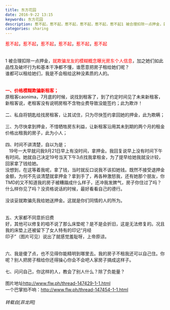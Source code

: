 ```yaml
---
title: 东方花园
date: 2016-9-22 13:15
keywords: 东方花园
description: 惹不起，惹不起，惹不起，惹不起，惹不起，惹不起1 被合理扣除一点押金，就欺骗龙友的模糊概念曝光房东个人信息，加之她们如此品性及破坏行为和基本干净都不懂，谁愿意把房子租给她们呢？谁都可以租给她们，我是不会租给这种没素质的人的。一、价格模糊欺骗新租客；原租客caonima，7月底的时候，说找到租客了，到了约定时间见了未来新租客，新租客说，老租客没有说明房租不含物业费导致没能签约；此为欺诈！二、私自将钥匙给找房租客，让其试住，只为尽快签约拿回她的押金，此为欺瞒；三、为尽快拿到押金，不惜牺牲房东利益，让新租客沿用其未到期的两个月的租金价格出租我的房子，此为小人；四、时间不讲清楚，自以为是；   19号一大早就问我9月21日早上有没时间，拿押金。我回复说早上没有时间下午有时间。她就自己决定19号当天下午3点找我拿租金，为了提早给她我就没计较，回家拿了钱给她。没想到，在这等着我呢，拿了钱，当时就反口说我不该扣她钱。既然不接受退押金金额，为何不先谈清楚就拿押金？拿到手了，再各种激怒我，还有她那个朋友，你TMD的又不知道我的房子被糟蹋成什么样子，还冲我发脾气，房子你住过了吗？什么样你见了吗？没资格说话的时候，最好看看自己的德行。没谈妥就欺骗先我给她送押金。这就是你们同情的人的所为。五、大家都不同意折旧费好，其他可以修复的咱不说了那么床垫呢？是不是会折旧，这是无法修复的。况且我的床垫上还被留下了女人特有的印记“月经印子”（图片可见）说出了就感觉羞耻呀，上帝原谅。六、我是傻了点，也不见得你能精明到哪里去。我的房子不租我还可以自己住。你呢？别人把房子租给你还得操心你会不会吧人家房子搞成这样子。七、问问自己，你这样的人，教会了别人什么？除了负能量？   图片地址http://www.flw.ph/thread-147429-1-1.html一个巴掌拍不响：http://www.flw.ph/thread-147454-1-1.html
categories: sharing
---
```

<td class="t_f" id="postmessage_400573">

<font color="Red">惹不起<strong></strong></font>，<font color="Red">惹不起<strong></strong></font>，<font color="Red">惹不起<strong></strong></font>，<font color="Red">惹不起<strong></strong></font>，<font color="Red">惹不起<strong></strong></font>，<font color="Red">惹不起<strong></strong></font><br/>
<br/>
<br/>
1 被合理扣除一点押金，<font color="Red">就欺骗龙友的模糊概念曝光房东个人信息</font>，加之她们如此品性及破坏行为和基本干净都不懂，谁愿意把房子租给她们呢？<br/>
谁都可以租给她们，我是不会租给这种没素质的人的。<br/>
<br/>
<br/>
<strong><font color="Red">一、价格模糊欺骗新租客；</font></strong><br/>
原租客caonima，7月底的时候，说找到租客了，到了约定时间见了未来新租客，新租客说，老租客没有说明房租不含物业费导致没能签约；此为欺诈！<br/>
<br/>
二、私自将钥匙给找房租客，让其试住，只为尽快签约拿回她的押金，此为欺瞒；<br/>
<br/>
三、为尽快拿到押金，不惜牺牲房东利益，让新租客沿用其未到期的两个月的租金价格出租我的房子，此为小人；<br/>
<br/>
四、时间不讲清楚，自以为是；<br/>
   19号一大早就问我9月21日早上有没时间，拿押金。我回复说早上没有时间下午有时间。她就自己决定19号当天下午3点找我拿租金，为了提早给她我就没计较，回家拿了钱给她。<br/>
没想到，在这等着我呢，拿了钱，当时就反口说我不该扣她钱。既然不接受退押金金额，为何不先谈清楚就拿押金？拿到手了，再各种激怒我，还有她那个朋友，你TMD的又不知道我的房子被糟蹋成什么样子，还冲我发脾气，房子你住过了吗？什么样你见了吗？没资格说话的时候，最好看看自己的德行。<br/>
<br/>
没谈妥就欺骗先我给她送押金。这就是你们同情的人的所为。<br/>
<br/>
<br/>
五、大家都不同意折旧费<br/>
好，其他可以修复的咱不说了那么床垫呢？是不是会折旧，这是无法修复的。况且我的床垫上还被留下了女人特有的印记“月经<br/>
印子”（图片可见）说出了就感觉羞耻呀，上帝原谅。<br/>
<br/>
<br/>
六、我是傻了点，也不见得你能精明到哪里去。我的房子不租我还可以自己住。你呢？别人把房子租给你还得操心你会不会吧人家房子搞成这样子。<br/>
<br/>
七、问问自己，你这样的人，教会了别人什么？除了负能量？<br/>
   <br/>
图片地址<a href="http://www.flw.ph/thread-147429-1-1.html" target="_blank">http://www.flw.ph/thread-147429-1-1.html</a><br/>
一个巴掌拍不响：<a href="http://www.flw.ph/thread-147454-1-1.html" target="_blank">http://www.flw.ph/thread-147454-1-1.html</a></td>
###### 转载自[菲龙网]
